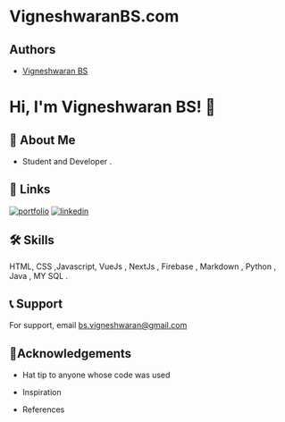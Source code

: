 
# VigneshwaranBS.com


## Authors


- [Vigneshwaran BS](https://github.com/VigneshwaranBS)



# Hi, I'm Vigneshwaran BS! 👋


## 🚀 About Me
- Student and Developer .


## 🔗 Links
[![portfolio](https://img.shields.io/badge/my_portfolio-000?style=for-the-badge&logo=ko-fi&logoColor=white)](https://github.com/VigneshwaranBS)
[![linkedin](https://img.shields.io/badge/linkedin-0A66C2?style=for-the-badge&logo=linkedin&logoColor=white)](https://www.linkedin.com/in/vigneshwaranbs/)


## 🛠 Skills
 HTML, CSS ,Javascript, VueJs , NextJs , Firebase , Markdown , Python ,
Java , MY SQL .

## 📞 Support

For support, email bs.vigneshwaran@gmail.com


## 🎉Acknowledgements

- Hat tip to anyone whose code was used

- Inspiration

- References
